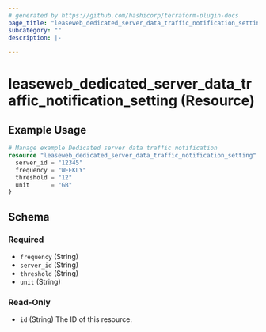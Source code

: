 ```yaml
---
# generated by https://github.com/hashicorp/terraform-plugin-docs
page_title: "leaseweb_dedicated_server_data_traffic_notification_setting Resource - leaseweb"
subcategory: ""
description: |-
  
---
```


# leaseweb_dedicated_server_data_traffic_notification_setting (Resource)



## Example Usage

```terraform
# Manage example Dedicated server data traffic notification
resource "leaseweb_dedicated_server_data_traffic_notification_setting" "example" {
  server_id = "12345"
  frequency = "WEEKLY"
  threshold = "12"
  unit      = "GB"
}
```

<!-- schema generated by tfplugindocs -->
## Schema

### Required

- `frequency` (String)
- `server_id` (String)
- `threshold` (String)
- `unit` (String)

### Read-Only

- `id` (String) The ID of this resource.

